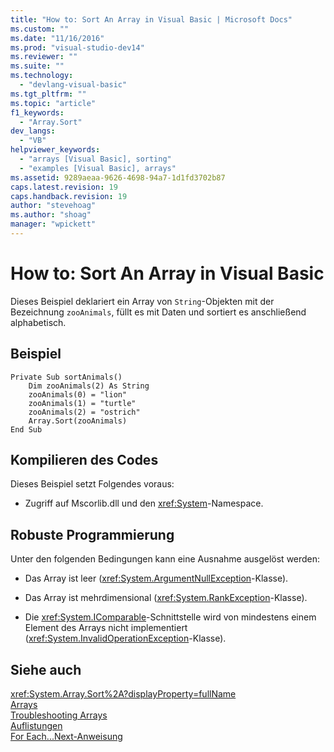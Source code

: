 ```yaml
---
title: "How to: Sort An Array in Visual Basic | Microsoft Docs"
ms.custom: ""
ms.date: "11/16/2016"
ms.prod: "visual-studio-dev14"
ms.reviewer: ""
ms.suite: ""
ms.technology: 
  - "devlang-visual-basic"
ms.tgt_pltfrm: ""
ms.topic: "article"
f1_keywords: 
  - "Array.Sort"
dev_langs: 
  - "VB"
helpviewer_keywords: 
  - "arrays [Visual Basic], sorting"
  - "examples [Visual Basic], arrays"
ms.assetid: 9289aeaa-9626-4698-94a7-1d1fd3702b87
caps.latest.revision: 19
caps.handback.revision: 19
author: "stevehoag"
ms.author: "shoag"
manager: "wpickett"
---
```

# How to: Sort An Array in Visual Basic
Dieses Beispiel deklariert ein Array von `String`\-Objekten mit der Bezeichnung `zooAnimals`, füllt es mit Daten und sortiert es anschließend alphabetisch.  
  
## Beispiel  
  
```  
Private Sub sortAnimals()  
    Dim zooAnimals(2) As String  
    zooAnimals(0) = "lion"  
    zooAnimals(1) = "turtle"  
    zooAnimals(2) = "ostrich"  
    Array.Sort(zooAnimals)  
End Sub  
```  
  
## Kompilieren des Codes  
 Dieses Beispiel setzt Folgendes voraus:  
  
-   Zugriff auf Mscorlib.dll und den <xref:System>\-Namespace.  
  
## Robuste Programmierung  
 Unter den folgenden Bedingungen kann eine Ausnahme ausgelöst werden:  
  
-   Das Array ist leer \(<xref:System.ArgumentNullException>\-Klasse\).  
  
-   Das Array ist mehrdimensional \(<xref:System.RankException>\-Klasse\).  
  
-   Die <xref:System.IComparable>\-Schnittstelle wird von mindestens einem Element des Arrays nicht implementiert \(<xref:System.InvalidOperationException>\-Klasse\).  
  
## Siehe auch  
 <xref:System.Array.Sort%2A?displayProperty=fullName>   
 [Arrays](../../../../visual-basic/programming-guide/language-features/arrays/index.md)   
 [Troubleshooting Arrays](../../../../visual-basic/programming-guide/language-features/arrays/troubleshooting-arrays.md)   
 [Auflistungen](../Topic/Collections%20\(C%23%20and%20Visual%20Basic\).md)   
 [For Each...Next\-Anweisung](../../../../visual-basic/language-reference/statements/for-each-next-statement.md)